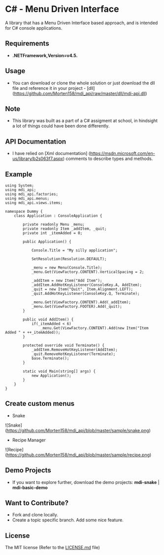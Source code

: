 # C# - Menu Driven Interface
A library that has a Menu Driven Interface based approach, and is intended for C# console applications.

## Requirements

- **.NETFramework,Version=v4.5.**

## Usage

- You can download or clone the whole solution or just download the dll file and reference it in your project - [dll] (https://github.com/Morten158/mdi_api/raw/master/dll/mdi-api.dll)

## Note

- This library was built as a part of a C# assigment at school, in hindsight a lot of things could have been done
differently.

## API Documentation

- I have relied on [Xml documentation] (https://msdn.microsoft.com/en-us/library/b2s063f7.aspx) comments to describe types and methods.

## Example
    using System;
    using mdi_api;
    using mdi_api.factories;
    using mdi_api.menus;
    using mdi_api.views.items;

    namespace Dummy {
        class Application : ConsoleApplication {

            private readonly Menu _menu;
            private readonly Item _addItem, _quit;
            private int _itemAdded = 0;

            public Application() {

                Console.Title = "My silly application";
            
                SetResolution(Resolution.DEFAULT);

                _menu = new Menu(Console.Title);
                _menu.Get(ViewFactory.CONTENT).VerticalSpacing = 2;

                _addItem = new Item("Add Item");
                _addItem.AddHotKeyListener(ConsoleKey.A, AddItem);
                _quit = new Item("Quit", Item.Alignment.LEFT);
                _quit.AddHotKeyListener(ConsoleKey.Q, Terminate);

                _menu.Get(ViewFactory.CONTENT).Add(_addItem);
                _menu.Get(ViewFactory.FOOTER).Add(_quit);
            }

            public void AddItem() {
                if(_itemAdded < 6)
                    _menu.Get(ViewFactory.CONTENT).Add(new Item("Item Added " + ++_itemAdded));
            }

            protected override void Terminate() {
                _addItem.RemoveHotKeyListener(AddItem);
                _quit.RemoveHotKeyListener(Terminate);
                base.Terminate();
            }

            static void Main(string[] args) {
                new Application();
            }
        }
    }

## Create custom menus

- Snake

![Snake] (https://github.com/Morten158/mdi_api/blob/master/sample/snake.png)

- Recipe Manager

![Recipe] (https://github.com/Morten158/mdi_api/blob/master/sample/recipe.png)

## Demo Projects

- If you want to explore further, download the demo projects: **mdi-snake** | **mdi-basic-demo**

## Want to Contribute?

- Fork and clone locally.
- Create a topic specific branch. Add some nice feature.

## License

The MIT license (Refer to the [LICENSE.md][license] file)

 [license]: https://github.com/Morten158/mdi_api/blob/master/LICENSE.md

